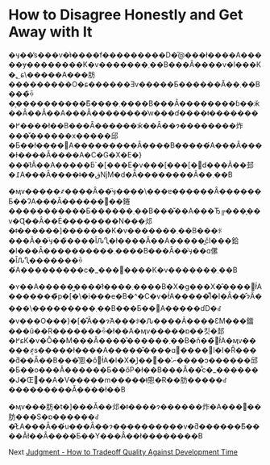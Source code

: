 # How to Disagree Honestly and Get Away with It
[//]: # (Version:1.0.0)
�ӌ��̕s���v�͗ǂ����f���������D�̋@���ł����A�����ɏ��������K�v�������܂��B���Ȃ����v�l���K�؂ɕ\�����A���肪���������O�ɕ������Ǝv�����Ƃ������Ă��܂��B���̏ꍇ�͉����������Ƃ͂����܂����B���Ȃ��������ɓ��ӂ��Ȃ��Ă��A���Ȃ��������̔w���ɗ����ǂ��������߂��ׂ��ł��B���Ȃ������ӂ��Ȃ��ɂ��������炸���̌������x�����邱�Ƃ��ł����΁A���������Ȃ����B�����́A���Ȃ����Ɨ����Ă����A�C�G�X�E�}���ł͂Ȃ��A�����ƃ`�[���E�v���[���[�𑸏d���Ă��邽�߁A���Ȃ����ǂ��قǋM�d�Ȃ̂��������Ă��܂��B

�ӎv�����҂����Ȃ��̈ӌ����\���ɐ������Ȃ������Ƃ��ɁA���Ȃ������΂��錈�����������Ƃ������܂��B���̌��A���Ђ╔���̗��v�Ɋ��Â��Ė��������N���邩�ǂ������]�������K�v�������܂��B���ꂪ���Ȃ��̈ӌ��̏����ȊԈႢ�ł����Ȃ��A�����͍čl���鉿�l���Ȃ����������܂����B���Ȃ��̈ӌ��ɑ傫�ȊԈႢ�������ꍇ�́A���������c�_���񎦂����K�v�������܂��B

�ʏ��A�����͖����ł͂����܂����B�X�g���X�̑����󋵂ł́A�������̃p�[�\�i���e�B�^�C�v�ł́A�����͌l�I�Ȃ��̂ɂȂ����\���������܂��B���Ƃ��΁A�����ɗD�ꂽ�v���O���}�[�̂Ȃ��ɂ́A���ꂪ�Ԉ����Ă����ƐM���鐳���ȗ��R�������ꍇ�ł��A�ӎv�����ɒ��킷�邽�߂ɕK�v�Ȏ��M���Ȃ����̂������܂��B�ň��̏󋵂ł́A�ӎv�����҂͕s�����ł����A�����̌����ɑ΂����l�I�Ȓ����ƌ��Ȃ��B���̂悤�ȏ󋵂ł́A�l�X�͔]��঒��ނ̕����ɔ������邱�Ƃ��o���Ă������Ƃ��őP�ł��B���Ȃ��͋c�_�������J�Œ񎦂��A�V�����m�����ǂ̂悤�Ɍ��肪�����ꂽ���������Ă݂��ׂ��ł��B

�ӎv���肪�t�]���Ă��邩�ǂ����ɂ������炸�A���֌��肪���S�ɒ������ꂽ�̂ŁA���Ȃ��́u���Ȃ��ɂ����������v�ƌ������Ƃ͌����Ăł��Ȃ����Ƃ��Y���Ȃ��ł��������B

Next [Judgment - How to Tradeoff Quality Against Development Time](../Judgment/01-How%20to%20Tradeoff%20Quality%20Against%20Development%20Time.md)

